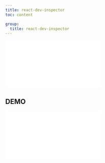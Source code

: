 ```yaml
---
title: react-dev-inspector
toc: content

group:
  title: react-dev-inspector
---
```


<embed src="../README.md" ></embed>

## DEMO

<embed src="../CHANGELOG.md"></embed>

<BackTop></BackTop>
